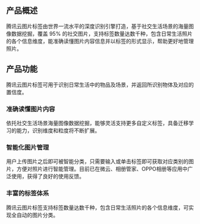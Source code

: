 ## 产品概述
腾讯云图片标签由世界一流水平的深度识别引擎打造，基于社交生活场景的海量图像数据挖掘，覆盖 95% 的社交图片，支持标签数量达数千种，包含日常生活照片的各个信息维度，能准确读懂图片内容信息并以标签的形式显示，帮助更好地管理照片。 

## 产品功能
腾讯云图片标签可用于识别日常生活中的物品及场景，并返回所识别物体及对应的置信度。

### 准确读懂图片内容
依托社交生活场景海量图像数据挖掘，能够灵活支持更多自定义标签，具备迁移学习的能力，识别维度和粒度将不断扩展。

### 智能化图片管理
用户上传图片之后即可被智能分类，只需要输入或单击标签即可获取对应类别的图片，方便对照片进行智能管理。目前已在微云、相册管家、OPPO相册等应用中广泛使用，获得了良好的使用反馈。

### 丰富的标签体系
腾讯云图片标签支持标签数量达数千种，包含日常生活照片的各个信息维度，可实现全自动的图片分类。
